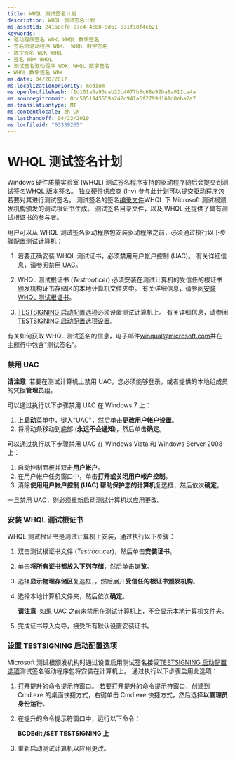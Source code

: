 ```yaml
---
title: WHQL 测试签名计划
description: WHQL 测试签名计划
ms.assetid: 241a8cfe-c7c4-4c88-9d61-831f18f4eb21
keywords:
- 驱动程序签名 WDK，WHQL 数字签名
- 签名的驱动程序 WDK、 WHQL 数字签名
- 数字签名 WDK WHQL
- 签名 WDK WHQL
- 测试签名驱动程序 WDK，WHQL 数字签名
- WHQL 数字签名 WDK
ms.date: 04/20/2017
ms.localizationpriority: medium
ms.openlocfilehash: f1d101a5a93cab22c4077b3c68e92ba8a011ca4a
ms.sourcegitcommit: 0cc5051945559a242d941a6f2799d161d8eba2a7
ms.translationtype: MT
ms.contentlocale: zh-CN
ms.lasthandoff: 04/23/2019
ms.locfileid: "63339265"
---
```

# <a name="whql-test-signature-program"></a>WHQL 测试签名计划


Windows 硬件质量实验室 (WHQL) 测试签名程序支持的驱动程序随后会提交到测试签名[WHQL 版本签名](whql-release-signature.md)。 独立硬件供应商 (Ihv) 参与此计划可以提交[驱动程序包](driver-packages.md)若要对其进行测试签名。 测试签名的签名[编录文件](catalog-files.md)WHQL 下 Microsoft 测试根颁发机构颁发的测试根证书生成。 测试签名目录文件，以及 WHQL 还提供了具有测试根证书的参与者。

用户可以从 WHQL 测试签名驱动程序包安装驱动程序之前，必须通过执行以下步骤配置测试计算机：

1.  若要正确安装 WHQL 测试证书，必须禁用用户帐户控制 (UAC)。 有关详细信息，请参阅[禁用 UAC](#disabling-uac)。

2.  WHQL 测试根证书 (*Testroot.cer*) 必须安装在测试计算机的受信任的根证书颁发机构证书存储区的本地计算机文件夹中。 有关详细信息，请参阅[安装 WHQL 测试根证书](#installing-the-whql-test-root-certificate)。

3.  [TESTSIGNING 启动配置选项](the-testsigning-boot-configuration-option.md)必须设置测试计算机上。 有关详细信息，请参阅[TESTSIGNING 启动配置选项设置](#setting-the-testsigning-boot-configuration-option)。

有关如何获取 WHQL 测试签名的信息，电子邮件<winqual@microsoft.com>并在主题行中包含"测试签名"。

### <a name="disabling-uac"></a>禁用 UAC

**请注意**  若要在测试计算机上禁用 UAC，您必须能够登录，或者提供的本地组成员的凭据**管理员**组。

 

可以通过执行以下步骤禁用 UAC 在 Windows 7 上：

1.  上**启动**菜单中，键入"UAC"，然后单击**更改用户帐户设置**。
2.  将滑动条移动到底部 (**永远不会通知**)，然后单击**确定**。

可以通过执行以下步骤禁用 UAC 在 Windows Vista 和 Windows Server 2008 上：

1.  启动控制面板并双击**用户帐户**。
2.  在用户帐户任务窗口中，单击**打开或关闭用户帐户控制**。
3.  清除**使用用户帐户控制 (UAC) 帮助保护您的计算机**复选框，然后依次**确定**。

一旦禁用 UAC，则必须重新启动测试计算机以应用更改。

### <a name="installing-the-whql-test-root-certificate"></a>安装 WHQL 测试根证书

WHQL 测试根证书是测试计算机上安装，通过执行以下步骤：

1.  双击测试根证书文件 (*Testroot.cer*)，然后单击**安装证书**。

2.  单击**将所有证书都放入下列存储**，然后单击**浏览**。

3.  选择**显示物理存储区**复选框，，然后展开**受信任的根证书颁发机构**。

4.  选择本地计算机文件夹，然后依次**确定**。

    **请注意**  如果 UAC 之前未禁用在测试计算机上，不会显示本地计算机文件夹。

     

5.  完成证书导入向导，接受所有默认设置安装证书。

### <a name="setting-the-testsigning-boot-configuration-option"></a>设置 TESTSIGNING 启动配置选项

Microsoft 测试根颁发机构时通过设置启用测试签名接受[TESTSIGNING 启动配置选项](the-testsigning-boot-configuration-option.md)测试签名驱动程序包将安装在计算机上。 通过执行以下步骤启用此选项：

1.  打开提升的命令提示符窗口。 若要打开提升的命令提示符窗口，创建到 Cmd.exe 的桌面快捷方式，右键单击 Cmd.exe 快捷方式，然后选择**以管理员身份运行**。

2.  在提升的命令提示符窗口中，运行以下命令：

    **BCDEdit /SET TESTSIGNING 上**

3.  重新启动测试计算机以应用更改。

 

 





